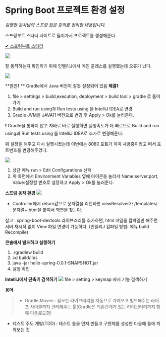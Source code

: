 # Spring Boot 프로젝트 환경 설정

_김영한 강사님의 스프링 입문 강의를 정리한 내용입니다._

스프링부트 스타터 사이트로 들어가서 프로젝트를 생성해준다.

[✔ 스프링부트 스타터](https://start.spring.io/)

![](https://images.velog.io/images/3hee_11/post/4f2cb01b-3377-47da-b9d6-4b7662fc9ad2/image.png)

잘 동작하는지 확인하기 위해 인텔리J에서 메인 클래스를 실행했는데 오류가 났다.

![](https://images.velog.io/images/3hee_11/post/87ebe373-d07a-4ed5-9477-ecaeb5abe0cb/20211028_153048.png)

**원인1 **
Gradle에서 Java 버전이 잘못 설정되어 있음
**해결1**
1. file > settings > build,execution, deployment > build tool > gradle 로 들어가기
2. Build and run using과 Run tests using 을 IntelliJ IDEA로 변경
3. Gradle JVM을 JAVA11 버전으로 변경 후 Apply > Ok를 눌러준다.

❗ Gradle을 통하지 않고 자바로 바로 실행하면 실행속도가 더 빠르므로 Build and run using과 Run tests using 을 IntelliJ IDEA로 추가로 변경해준다. 

위 설정을 해주고 다시 실행시켰는데 이번에는 8080 포트가 이미 사용중이라고 떠서 포트번호를 변경해주었다.

![](https://images.velog.io/images/3hee_11/post/60f4b539-6d6d-4c39-8250-acc07f3f243a/20211028_152154.png)

1. 상단 메뉴 run > Edit Configurations 선택
2. 위 화면에서 Environment Variables 옆에 아이콘을 눌러서 Name:server.port, Value:설정할 번호로 설정하고 Apply > Ok를 눌러준다.

**스프링 동작 환경**
![](https://images.velog.io/images/3hee_11/post/6996e30c-ebd7-428d-b18d-a24abe83f724/20211028_160002.png)
- Controller에서 return값으로 문자열을 리턴하면 viewResolver가 /templates/문자열+.html을 붙여서 화면을 찾는다.

참고 : spring-boot-devtools 라이브러리를 추가하면, html 파일을 컴파일만 해주면 서버 재시작 없이 View 파일 변경이 가능하다. (인텔리J 컴파일 방법: 메뉴 build Recompile)

**콘솔에서 빌드하고 실행하기**
1. ./gradlew build
2. cd build/libs
3. java -jar hello-spring-0.0.1-SNAPSHOT.jar
4. 실행 확인

**IntelliJ에서 단축키 검색하기**
![](https://images.velog.io/images/3hee_11/post/1f674f44-cb1d-475f-98b6-2f95f20a2cf0/20211028_153551.png)
file > setting > keymap 에서 기능 검색하기

**용어**
> - Gradle,Maven : 필요한 라이브러리를 자동으로 가져오고 빌드해주는 라이프 사이클까지 관리해주는 툴(Gradle은 의존관계가 있는 라이브러리까지 함께 다운로드함)
- 테스트 주도 개발(TDD) : 테스트 틀을 먼저 만들고 구현체를 생성한 다음에 틀에 끼워보는 것
